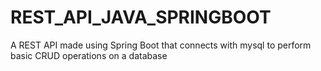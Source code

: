 # REST_API_JAVA_SPRINGBOOT
 A REST API made using Spring Boot that connects with mysql to perform basic CRUD operations on a database
